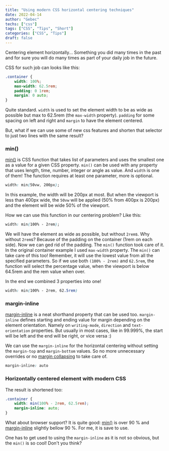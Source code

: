 ```yaml
---
title: "Using modern CSS horizontal centering techniques"
date: 2022-04-14
author: "Gebec"
techs: ["css"]
tags: ["CSS", "Tips", "Short"]
categories: ["CSS", "Tips"]
draft: false
---
```


Centering element horizontally... Something you did many times in the past and for sure you will do many times as part of your daily job in the future.

CSS for such job can looks like this:
```css
.container {
    width: 100%;
    max-width: 62.5rem;
    padding: 0 1rem;
    margin: 0 auto;
}
```

Quite standard. `width` is used to set the element width to be as wide as possible but max to 62.5rem (the `max-width` property). `padding` for some spacing on left and right and `margin` to have the element centered.

But, what if we can use some of new css features and shorten that selector to just two lines with the same result?

### min()
[min()](https://developer.mozilla.org/en-US/docs/Web/CSS/min) is CSS function that takes list of parameters and uses the smallest one as a value for a given CSS property. `min()` can be used with any property that uses length, time, number, integer or angle as value. And `width` is one of them!
The function requires at least one parameter, more is optional.

```css
width: min(50vw, 200px);
```

In this example, the width will be 200px at most. But when the viewport is less than 400px wide, the `50vw` will be applied (50% from 400px is 200px) and the element will be wide 50% of the viewport.

How we can use this function in our centering problem? Like this:
```css
width: min(100% - 2rem);
```

We will have the element as wide as possible, but without `2rem`s. Why without `2rem`s? Because of the padding on the container (1rem on each side). Now we can ged rid of the padding. The `min()` function took care of it.
In the original container example I used `max-width` property. The `min()` can take care of this too! Remember, it will use the lowest value from all the specified parameters. So if we use both `(100% - 2rem)` and `62.5rem`, the function will select the percentage value, when the viewport is below 64.5rem and the rem value when over.

In the end we combined 3 properties into one!
```css
width: min(100% - 2rem, 62.5rem)
```

### margin-inline
[margin-inline](https://developer.mozilla.org/en-US/docs/Web/CSS/margin-inline) is a neat shorthand property that can be used too. `margin-inline` defines starting and ending value for margin depending on the element orientation. Namely on `writing-mode`, `direction` and `text-orientation` properties. But usually in most cases, like in 99.999%, the start will be left and the end will be right, or vice versa :)

We can use the `margin-inline` for the horizontal centering without setting the `margin-top` and `margin-bottom` values. So no more unnecessary overrides or no [margin collapsing](https://developer.mozilla.org/en-US/docs/Web/CSS/CSS_Box_Model/Mastering_margin_collapsing) to take care of.
```css
margin-inline: auto
```

### Horizontally centered element with modern CSS
The result is shortened too:
```css
.container {
    width: min(100% - 2rem, 62.5rem);
    margin-inline: auto;
}
```

What about browser support? It is quite good: [min()](https://developer.mozilla.org/en-US/docs/Web/CSS/min) is over 90 % and [margin-inline](https://caniuse.com/mdn-css_properties_margin-inline) slightly bellow 90 %. For me, it is save to use.

One has to get used to using the `margin-inline` as it is not so obvious, but the `min()` is so cool! Don't you think?
